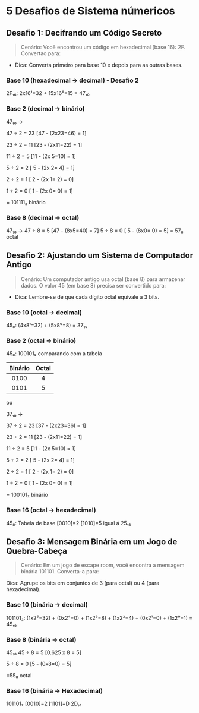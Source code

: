 # 5 Desafios de Sistema númericos

## Desafio 1: Decifrando um Código Secreto

> Cenário: Você encontrou um código em hexadecimal (base 16): 2F. Convertao para:

- Dica: Converta primeiro para base 10 e depois para as outras bases.

### **Base 10 (hexadecimal → decimal) - Desafio 2**

2F₁₆: 2x16¹=32 + 15x16⁰=15 = 47₁₀

### **Base 2 (decimal → binário)**

47₁₀ →

47 ÷ 2 = 23 [47 - (2x23=46) = 1]

23 ÷ 2 = 11 [23 - (2x11=22) = 1]

11 ÷ 2 = 5 [11 - (2x 5=10) = 1]

5 ÷ 2 = 2 [ 5 - (2x 2= 4) = 1]

2 ÷ 2 = 1 [ 2 - (2x 1= 2) = 0]

1 ÷ 2 = 0 [ 1 - (2x 0= 0) = 1]

= 101111₂ binário

### **Base 8 (decimal → octal)**

47₁₀ →
47 ÷ 8 = 5 [47 - (8x5=40) = 7]
5 ÷ 8 = 0 [ 5 - (8x0= 0) = 5]
= 57₈ octal

## Desafio 2: Ajustando um Sistema de Computador Antigo

> Cenário: Um computador antigo usa octal (base 8) para armazenar dados. O valor 45 (em base 8) precisa ser convertido para:

- Dica: Lembre-se de que cada dígito octal equivale a 3 bits.

### **Base 10 (octal → decimal)**

45₈: (4x8¹=32) + (5x8⁰=8) = 37₁₀

### **Base 2 (octal → binário)**

45₈: 100101₂ comparando com a tabela

| Binário | Octal |
| :-----: | :---: |
|  0100   |   4   |
|  0101   |   5   |

ou

37₁₀ →

37 ÷ 2 = 23 [37 - (2x23=36) = 1]

23 ÷ 2 = 11 [23 - (2x11=22) = 1]

11 ÷ 2 = 5 [11 - (2x 5=10) = 1]

5 ÷ 2 = 2 [ 5 - (2x 2= 4) = 1]

2 ÷ 2 = 1 [ 2 - (2x 1= 2) = 0]

1 ÷ 2 = 0 [ 1 - (2x 0= 0) = 1]

= 100101₂ binário

### **Base 16 (octal → hexadecimal)**

45₈: Tabela de base [0010]=2 [1010]=5 igual á 25₁₆

## Desafio 3: Mensagem Binária em um Jogo de Quebra-Cabeça

> Cenário: Em um jogo de escape room, você encontra a mensagem binária 101101. Converta-a para:

Dica: Agrupe os bits em conjuntos de 3 (para octal) ou 4 (para hexadecimal).

### **Base 10 (binária → decimal)**

101101₂: (1x2⁵=32) + (0x2⁴=0) + (1x2³=8) + (1x2²=4) + (0x2¹=0) + (1x2⁰=1) = 45₁₀

### **Base 8 (binária → octal)**

45₁₀ 45 ÷ 8 = 5 [0.625 x 8 = 5]

5 ÷ 8 = 0 [5 - (0x8=0) = 5]

=55₈ octal

### **Base 16 (binária → Hexadecimal)**

101101₂
[0010]=2
[1101]=D 2D₁₆

